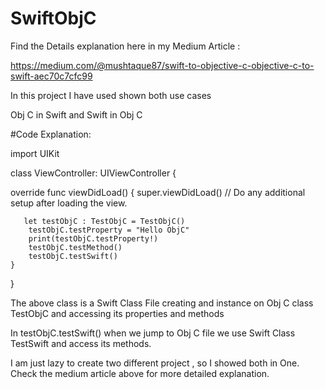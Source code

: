 # SwiftObjC

Find the Details explanation here in my Medium Article :

https://medium.com/@mushtaque87/swift-to-objective-c-objective-c-to-swift-aec70c7cfc99



In this project I have used shown both use cases 


Obj C in Swift 
and 
Swift in Obj C



#Code Explanation:

import UIKit

class ViewController: UIViewController {

override func viewDidLoad() {
        super.viewDidLoad()
        // Do any additional setup after loading the view.
        
       let testObjC : TestObjC = TestObjC()
        testObjC.testProperty = "Hello ObjC"
        print(testObjC.testProperty!)
        testObjC.testMethod()  
        testObjC.testSwift()
    }
}


The above class is a Swift Class File creating and instance on Obj C class TestObjC and accessing its properties and methods 

In testObjC.testSwift()  when we jump to Obj C file we use Swift Class TestSwift and access its methods. 

I am just lazy to create two different project , so I showed both in One. Check the medium article above for  more detailed explanation.
